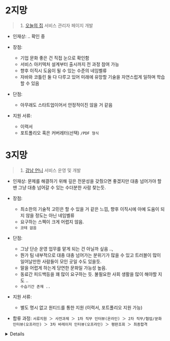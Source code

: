 



# 2지망
> 1. [오늘의 집](https://bucketplace.career.greetinghr.com/o/15265) 서비스 관리자 페이지 개발
- 인재상:  .. 확인 중
- 장점:
  - 기업 문화 좋은 건 직접 눈으로 확인함
  - 서비스 아키텍처 설계부터 출시까지 전 과정 참여 가능
  - 향후 이직시 도움이 될 수 있는 수준의 네임벨류
  - 자바와 코틀린 둘 다 다루고 있어 미래에 유망할 기술을 자연스럽게 일하며 학습할 수 있음


- 단점:
  - 아무래도 스타트업이어서 안정적이진 않을 거 같음

- 지원 서류:
  - 이력서
  - 포트폴리오 혹은 커버레터(선택) `/PDF 형식`


# 3지망
> 1. [강남 언니](https://www.wanted.co.kr/wd/149934) 서비스 운영 및 개발
- 인재상: 문제를 해결하기 위해 깊은 전문성을 갖췄으면 좋겠지만 대충 넘어가야 할 땐 그냥 대충 넘어갈 수 있는 수더분한 사람 찾는듯.
  
- 장점:
  - 최소한의 기술적 고민은 할 수 있을 거 같은 느낌, 향후 이직시에 아예 도움이 되지 않을 정도는 아닌 네임벨류
  - 요구하는 스펙이 크게 어렵지 않음.
  - `코테 없음`
    
- 단점:
  - 그냥 단순 운영 업무를 맡게 되는 건 아닐까 싶음 ..,
  - 뭔가 팀 내부적으로 대충 대충 넘어가는 분위기가 많을 수 있고 트러블이 많이 일어날만한 사람들이 모인 곳일 수도 있을듯.
  - 말을 어렵게 하는게 당연한 문화일 가능성 높음.
  - 동료간 피드백등을 꽤 많이 요구하는 듯. 불필요한 사회 생활을 많이 해야할 지도 ..
  - `수습기간 존재 ..`

- 지원 서류:
  - 별도 명시 없고 원티드를 통한 지원 (이력서, 포트폴리오 지원 가능)

- 합류 과정: 
`서류지원 ＞ 사전과제 ＞ 1차 직무 인터뷰(온라인) ＞ 2차 직무/협업/문화 인터뷰(오프라인) ＞ 3차 바레이저 인터뷰(오프라인) ＞ 평판조회 ＞ 최종합격`

<details>
  
- 테크 스펙

```
- 언어: Java, Kotlin
- 프레임워크: Spring, JPA
- DB: MySQL, MongoDB, Elasticsearch
- infra: AWS/ Kubernetes
```
  
- 하게 될 업무
```
- 강남언니 backend 영역 설계,개발, 운영 리딩 (그냥 대충 운영 업무인듯 ..)
- 강남언니 backend System/ Tech Stack 정의 및 리딩 .. (-> 당최 뭔소리?)
- backend 조직(Chapter) Member Teaching and Mentoring
```

- 자격 요건
```
- 주니어 시니어 가리지 않음, 능력만 있으면 됨. (근데 2년 이상의 운영 경험 요구 ..)
- 웹 서버 엔지니어링 경험과 역량 갖춘 분
- 하나 이상의 객체지향 언어를 능숙하게 다룰 수 있는 사람
- 문제의 본질을 이해하며 답을 찾기 위해 노력하되 동료 의견 잘 듣는 사람
- 자신의 생각을 말이나 글로 잘 표현하는 사람
- 문제 해결에 필요하다면 자신의 지식과 경험을 내려놓을 수 있는 분 (그냥 대충 넘어가자 하면 눈치껏 상황 봐서 그런갑다 할 수 있는 사람 ..)
```


- 우대사항
```
- 모듈화와 설계 원칙들의 개념과 장단점을 아는 사람
- 서버 시스템 아키텍처 설계 패턴들의 개념과 장단점을 아는 사람
- HTTP API의 장단점을 이해한 사람
- 전통적 아키텍처와 클라우드 아키텍처의 차이를 아는 사람
- CQRS를 이해하는 사람
- 2년 이상의 NoSQL 데이터베이스 운영 경험을 가진 사람
- 테스트 주도 개발 이해와 경험을 가진 사람
- 1년 이상의 Continous Integration과 ContinuousDeployment 운영 경험을 가진 사람 (걍 CI/CD 경험 해본 거 얘기 하는듯 ..)
```

</details>
